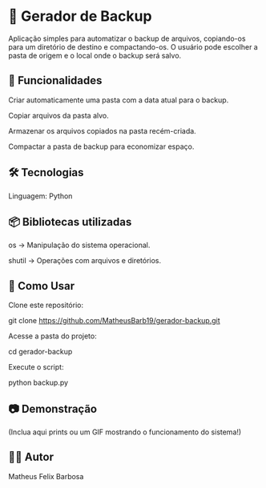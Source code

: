 <h1>📁 Gerador de Backup</h1>

Aplicação simples para automatizar o backup de arquivos, copiando-os para um diretório de destino e compactando-os. O usuário pode escolher a pasta de origem e o local onde o backup será salvo.

<h2>🚀 Funcionalidades</h2>

Criar automaticamente uma pasta com a data atual para o backup.

Copiar arquivos da pasta alvo.

Armazenar os arquivos copiados na pasta recém-criada.

Compactar a pasta de backup para economizar espaço.

<h2>🛠 Tecnologias</h2>

Linguagem: Python

<h2>📦 Bibliotecas utilizadas</h2>

os → Manipulação do sistema operacional.

shutil → Operações com arquivos e diretórios.

<h2>📌 Como Usar </h2>

Clone este repositório:

git clone https://github.com/MatheusBarb19/gerador-backup.git

Acesse a pasta do projeto:

cd gerador-backup

Execute o script:

python backup.py

<h2>📷 Demonstração</h2>

(Inclua aqui prints ou um GIF mostrando o funcionamento do sistema!)

<h2>🧑‍💻 Autor</h2>

Matheus Felix Barbosa

